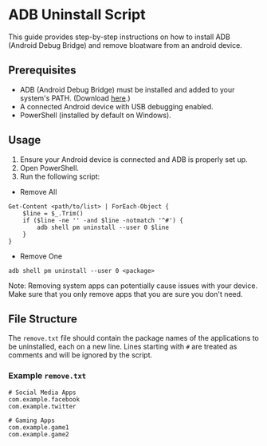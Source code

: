 # ADB Uninstall Script

This guide provides step-by-step instructions on how to install ADB (Android Debug Bridge) and remove bloatware from an android device.

## Prerequisites

- ADB (Android Debug Bridge) must be installed and added to your system's PATH. (Download [here](https://developer.android.com/studio/releases/platform-tools).)
- A connected Android device with USB debugging enabled.
- PowerShell (installed by default on Windows).

## Usage

1. Ensure your Android device is connected and ADB is properly set up. 
2. Open PowerShell.
3. Run the following script:
- Remove All
```
Get-Content <path/to/list> | ForEach-Object {
    $line = $_.Trim()
    if ($line -ne '' -and $line -notmatch '^#') {
        adb shell pm uninstall --user 0 $line
    }
}
```
- Remove One
```
adb shell pm uninstall --user 0 <package>
```
Note: Removing system apps can potentially cause issues with your device. Make sure that you only remove apps that you are sure you don't need.

## File Structure

The `remove.txt` file should contain the package names of the applications to be uninstalled, each on a new line. Lines starting with `#` are treated as comments and will be ignored by the script.

### Example `remove.txt`

```plaintext
# Social Media Apps
com.example.facebook
com.example.twitter

# Gaming Apps
com.example.game1
com.example.game2
